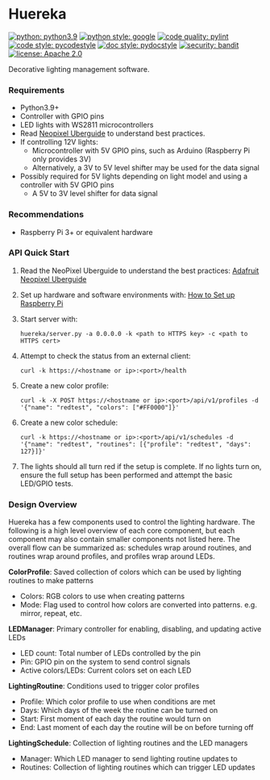 # Huereka

[![python: python3.9](https://img.shields.io/badge/python-3.9-blue)](https://docs.python.org/3.9/)
[![python style: google](https://img.shields.io/badge/python%20style-google-blue)](https://google.github.io/styleguide/pyguide.html)
[![code quality: pylint](https://img.shields.io/badge/code%20quality-pylint-green)](https://github.com/PyCQA/pylint)
[![code style: pycodestyle](https://img.shields.io/badge/code%20style-pycodestyle-green)](https://github.com/PyCQA/pycodestyle)
[![doc style: pydocstyle](https://img.shields.io/badge/doc%20style-pydocstyle-green)](https://github.com/PyCQA/pydocstyle)
[![security: bandit](https://img.shields.io/badge/security-bandit-black)](https://github.com/PyCQA/bandit)
[![license: Apache 2.0](https://img.shields.io/badge/license-Apache%202.0-lightgrey)](https://www.apache.org/licenses/LICENSE-2.0)

Decorative lighting management software.


### Requirements

* Python3.9+
* Controller with GPIO pins
* LED lights with WS2811 microcontrollers
* Read [Neopixel Uberguide](https://learn.adafruit.com/adafruit-neopixel-uberguide) to understand best practices.
* If controlling 12V lights:
  * Microcontroller with 5V GPIO pins, such as Arduino (Raspberry Pi only provides 3V)
  * Alternatively, a 3V to 5V level shifter may be used for the data signal
* Possibly required for 5V lights depending on light model and using a controller with 5V GPIO pins
  * A 5V to 3V level shifter for data signal

### Recommendations

* Raspberry Pi 3+ or equivalent hardware


### API Quick Start

1. Read the NeoPixel Uberguide to understand the best practices:
[Adafruit Neopixel Uberguide](https://learn.adafruit.com/adafruit-neopixel-uberguide)

2. Set up hardware and software environments with: [How to Set up Raspberry Pi](SETUP.md)

3. Start server with:
    ```
    huereka/server.py -a 0.0.0.0 -k <path to HTTPS key> -c <path to HTTPS cert>
    ```

4. Attempt to check the status from an external client:
    ```
    curl -k https://<hostname or ip>:<port>/health
    ```

5. Create a new color profile:
    ```
    curl -k -X POST https://<hostname or ip>:<port>/api/v1/profiles -d '{"name": "redtest", "colors": ["#FF0000"]}'
    ```

6. Create a new color schedule:
    ```
    curl -k https://<hostname or ip>:<port>/api/v1/schedules -d '{"name": "redtest", "routines": [{"profile": "redtest", "days": 127}]}'
    ```

7. The lights should all turn red if the setup is complete. If no lights turn on, ensure the full setup has been
   performed and attempt the basic LED/GPIO tests.


### Design Overview

Huereka has a few components used to control the lighting hardware. The following is a high level overview of each
core component, but each component may also contain smaller components not listed here. The overall flow can be
summarized as: schedules wrap around routines, and routines wrap around profiles, and profiles wrap around LEDs.

**ColorProfile**: Saved collection of colors which can be used by lighting routines to make patterns
- Colors: RGB colors to use when creating patterns
- Mode: Flag used to control how colors are converted into patterns. e.g. mirror, repeat, etc.

**LEDManager**: Primary controller for enabling, disabling, and updating active LEDs
- LED count: Total number of LEDs controlled by the pin
- Pin: GPIO pin on the system to send control signals
- Active colors/LEDs: Current colors set on each LED

**LightingRoutine**: Conditions used to trigger color profiles
- Profile: Which color profile to use when conditions are met
- Days: Which days of the week the routine can be turned on
- Start: First moment of each day the routine would turn on
- End: Last moment of each day the routine will be on before turning off

**LightingSchedule**: Collection of lighting routines and the LED managers
- Manager: Which LED manager to send lighting routine updates to
- Routines: Collection of lighting routines which can trigger LED updates
